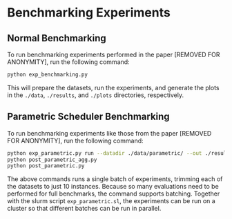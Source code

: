 # Benchmarking Experiments

## Normal Benchmarking
To run benchmarking experiments performed in the paper [REMOVED FOR ANONYMITY], run the following command:
```bash
python exp_benchmarking.py
```
This will prepare the datasets, run the experiments, and generate the plots in the `./data`, `./results`, and `./plots` directories, respectively.

## Parametric Scheduler Benchmarking
To run benchmarking experiments like those from the paper [REMOVED FOR ANONYMITY], run the following command:
```bash
python exp_parametric.py run --datadir ./data/parametric/ --out ./results/parametric/batch0.csv --trim 10 --batch 0 --batches 1
python post_parametric_agg.py 
python post_parametric.py
```

The above commands runs a single batch of experiments, trimming each of the datasets to just 10 instances.
Because so many evaluations need to be performed for full benchmarks, the command supports batching.
Together with the slurm script ``exp_parametric.sl``, the experiments can be run on a cluster so that different batches can be run in parallel.

